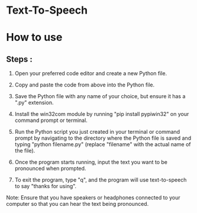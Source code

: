# Text-To-Speech 
# How to use
## Steps :

1. Open your preferred code editor and create a new Python file.

2. Copy and paste the code from above into the Python file.

3. Save the Python file with any name of your choice, but ensure it has a ".py" extension.

4. Install the win32com module by running "pip install pypiwin32" on your command prompt or terminal.

5. Run the Python script you just created in your terminal or command prompt by navigating to the directory where the Python file is saved and typing "python      filename.py" (replace "filename" with the actual name of the file).

6. Once the program starts running, input the text you want to be pronounced when prompted.

7. To exit the program, type "q", and the program will use text-to-speech to say "thanks for using".

Note: Ensure that you have speakers or headphones connected to your computer so that you can hear the text being pronounced.
